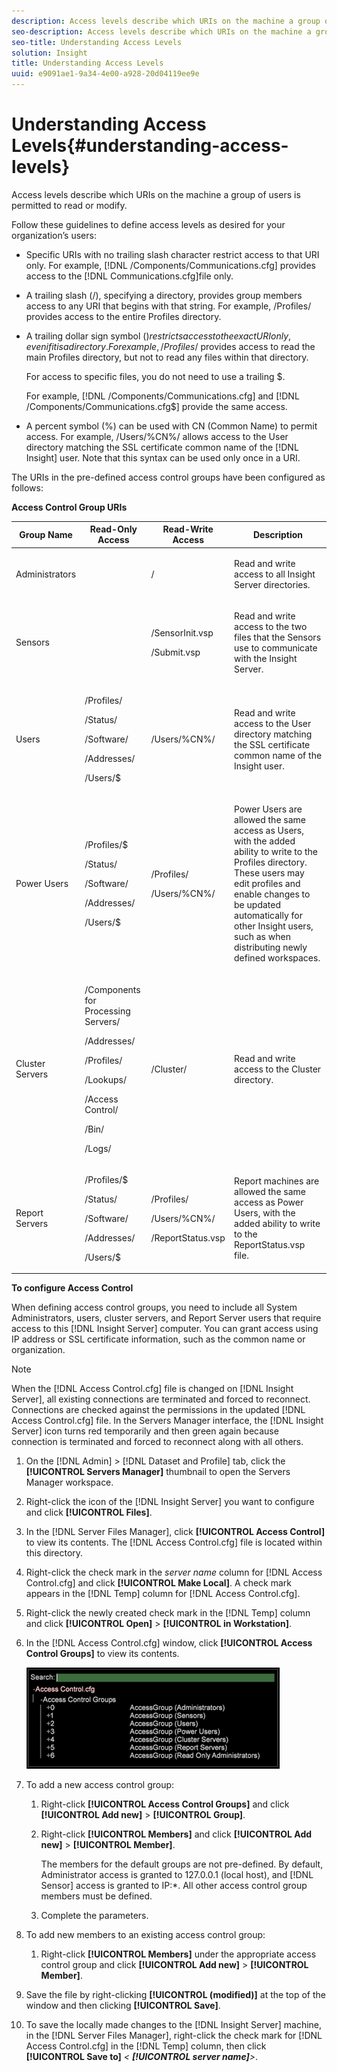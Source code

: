 ```yaml
---
description: Access levels describe which URIs on the machine a group of users is permitted to read or modify.
seo-description: Access levels describe which URIs on the machine a group of users is permitted to read or modify.
seo-title: Understanding Access Levels
solution: Insight
title: Understanding Access Levels
uuid: e9091ae1-9a34-4e00-a928-20d04119ee9e
---
```


# Understanding Access Levels{#understanding-access-levels}

Access levels describe which URIs on the machine a group of users is permitted to read or modify.

 Follow these guidelines to define access levels as desired for your organization’s users:

* Specific URIs with no trailing slash character restrict access to that URI only. For example, [!DNL /Components/Communications.cfg] provides access to the [!DNL Communications.cfg]file only. 

* A trailing slash (/), specifying a directory, provides group members access to any URI that begins with that string. For example, /Profiles/ provides access to the entire Profiles directory. 
* A trailing dollar sign symbol ($) restricts access to the exact URI only, even if it is a directory. For example, /Profiles/$ provides access to read the main Profiles directory, but not to read any files within that directory.

  For access to specific files, you do not need to use a trailing $.

  For example, [!DNL /Components/Communications.cfg] and [!DNL /Components/Communications.cfg$] provide the same access. 

* A percent symbol (%) can be used with CN (Common Name) to permit access. For example, /Users/%CN%/ allows access to the User directory matching the SSL certificate common name of the [!DNL Insight] user. Note that this syntax can be used only once in a URI.

The URIs in the pre-defined access control groups have been configured as follows: 

<table id="table_8E6FDD741BF24E2DAD96A2919FAE6C7F"> 
 <desc> 
  <b>Access Control Group URIs </b> 
 </desc> 
 <thead> 
  <tr> 
   <th colname="col1" class="entry"> Group Name </th> 
   <th colname="col2" class="entry"> Read-Only Access </th> 
   <th colname="col3" class="entry"> Read-Write Access </th> 
   <th colname="col4" class="entry"> Description </th> 
  </tr> 
 </thead>
 <tbody> 
  <tr> 
   <td colname="col1"> <p>Administrators </p> </td> 
   <td colname="col2"> </td> 
   <td colname="col3"> <p>/ </p> </td> 
   <td colname="col4"> <p>Read and write access to all <span class="keyword"> Insight Server</span> directories. </p> </td> 
  </tr> 
  <tr> 
   <td colname="col1"> <p>Sensors </p> </td> 
   <td colname="col2"> </td> 
   <td colname="col3"> <p>/SensorInit.vsp </p> <p>/Submit.vsp </p> </td> 
   <td colname="col4"> <p>Read and write access to the two files that the <span class="wintitle"> Sensors</span> use to communicate with the <span class="keyword"> Insight Server</span>. </p> </td> 
  </tr> 
  <tr> 
   <td colname="col1"> <p>Users </p> </td> 
   <td colname="col2"> <p>/Profiles/ </p> <p>/Status/ </p> <p>/Software/ </p> <p>/Addresses/ </p> <p>/Users/$ </p> </td> 
   <td colname="col3"> /Users/%CN%/ </td> 
   <td colname="col4"> <p>Read and write access to the User directory matching the SSL certificate common name of the <span class="keyword"> Insight</span> user. </p> </td> 
  </tr> 
  <tr> 
   <td colname="col1"> <p>Power Users </p> </td> 
   <td colname="col2"> <p>/Profiles/$ </p> <p>/Status/ </p> <p>/Software/ </p> <p>/Addresses/ </p> <p>/Users/$ </p> </td> 
   <td colname="col3"> <p>/Profiles/ </p> <p>/Users/%CN%/ </p> </td> 
   <td colname="col4"> <p>Power Users are allowed the same access as Users, with the added ability to write to the Profiles directory. These users may edit profiles and enable changes to be updated automatically for other <span class="keyword"> Insight</span> users, such as when distributing newly defined workspaces. </p> </td> 
  </tr> 
  <tr> 
   <td colname="col1"> <p>Cluster Servers </p> </td> 
   <td colname="col2"> <p>/Components for Processing Servers/ </p> <p>/Addresses/ </p> <p>/Profiles/ </p> <p>/Lookups/ </p> <p>/Access Control/ </p> <p>/Bin/ </p> <p>/Logs/ </p> </td> 
   <td colname="col3"> <p>/Cluster/ </p> </td> 
   <td colname="col4"> <p>Read and write access to the Cluster directory. </p> </td> 
  </tr> 
  <tr> 
   <td colname="col1"> <p>Report Servers </p> </td> 
   <td colname="col2"> <p>/Profiles/$ </p> <p>/Status/ </p> <p>/Software/ </p> <p>/Addresses/ </p> <p>/Users/$ </p> </td> 
   <td colname="col3"> <p>/Profiles/ </p> <p>/Users/%CN%/ </p> <p>/ReportStatus.vsp </p> </td> 
   <td colname="col4"> <p>Report machines are allowed the same access as Power Users, with the added ability to write to the <span class="filepath"> ReportStatus.vsp</span> file. </p> </td> 
  </tr> 
 </tbody> 
</table>

**To configure Access Control**

When defining access control groups, you need to include all System Administrators, users, cluster servers, and Report Server users that require access to this [!DNL Insight Server] computer. You can grant access using IP address or SSL certificate information, such as the common name or organization.

>[!NOTE]
>
>When the [!DNL Access Control.cfg] file is changed on [!DNL Insight Server], all existing connections are terminated and forced to reconnect. Connections are checked against the permissions in the updated [!DNL Access Control.cfg] file. In the Servers Manager interface, the [!DNL Insight Server] icon turns red temporarily and then green again because connection is terminated and forced to reconnect along with all others.

1. On the [!DNL Admin] > [!DNL Dataset and Profile] tab, click the **[!UICONTROL Servers Manager]** thumbnail to open the Servers Manager workspace. 

1. Right-click the icon of the [!DNL Insight Server] you want to configure and click **[!UICONTROL Files]**. 

1. In the [!DNL Server Files Manager], click **[!UICONTROL Access Control]** to view its contents. The [!DNL Access Control.cfg] file is located within this directory. 

1. Right-click the check mark in the *server name* column for [!DNL Access Control.cfg] and click **[!UICONTROL Make Local]**. A check mark appears in the [!DNL Temp] column for [!DNL Access Control.cfg]. 

1. Right-click the newly created check mark in the [!DNL Temp] column and click **[!UICONTROL Open]** > **[!UICONTROL in Workstation]**. 

1. In the [!DNL Access Control.cfg] window, click **[!UICONTROL Access Control Groups]** to view its contents.

   ![](assets/access_ctrl_cfg.png)

1. To add a new access control group:

    1. Right-click **[!UICONTROL Access Control Groups]** and click **[!UICONTROL Add new]** > **[!UICONTROL Group]**. 
    
    1. Right-click **[!UICONTROL Members]** and click **[!UICONTROL Add new]** > **[!UICONTROL Member]**.

       The members for the default groups are not pre-defined. By default, Administrator access is granted to 127.0.0.1 (local host), and [!DNL Sensor] access is granted to IP:&#42;. All other access control group members must be defined. 
    
    1. Complete the parameters.

1. To add new members to an existing access control group:

    1. Right-click **[!UICONTROL Members]** under the appropriate access control group and click **[!UICONTROL Add new]** > **[!UICONTROL Member]**.

1. Save the file by right-clicking **[!UICONTROL (modified)]** at the top of the window and then clicking **[!UICONTROL Save]**. 

1. To save the locally made changes to the [!DNL Insight Server] machine, in the [!DNL Server Files Manager], right-click the check mark for [!DNL Access Control.cfg] in the [!DNL Temp] column, then click **[!UICONTROL Save to]** *< **[!UICONTROL server name]**>*.


